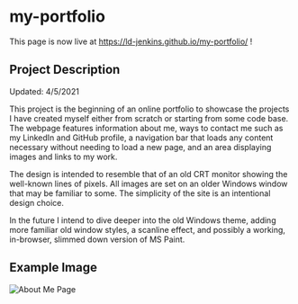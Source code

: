 # my-portfolio

This page is now live at https://ld-jenkins.github.io/my-portfolio/ !

## Project Description

Updated: 4/5/2021

This project is the beginning of an online portfolio to showcase the projects I have created myself either from scratch or starting from some code base.
The webpage features information about me, ways to contact me such as my LinkedIn and GitHub profile, a navigation bar that loads any content necessary without needing to load a new page, and an area displaying images and links to my work.

The design is intended to resemble that of an old CRT monitor showing the well-known lines of pixels. All images are set on an older Windows window that may be familiar to some. The simplicity of the site is an intentional design choice.

In the future I intend to dive deeper into the old Windows theme, adding more familiar old window styles, a scanline effect, and possibly a working, in-browser, slimmed down version of MS Paint.

## Example Image

![About Me Page](./assets/images/imageofworkingsite.PNG)